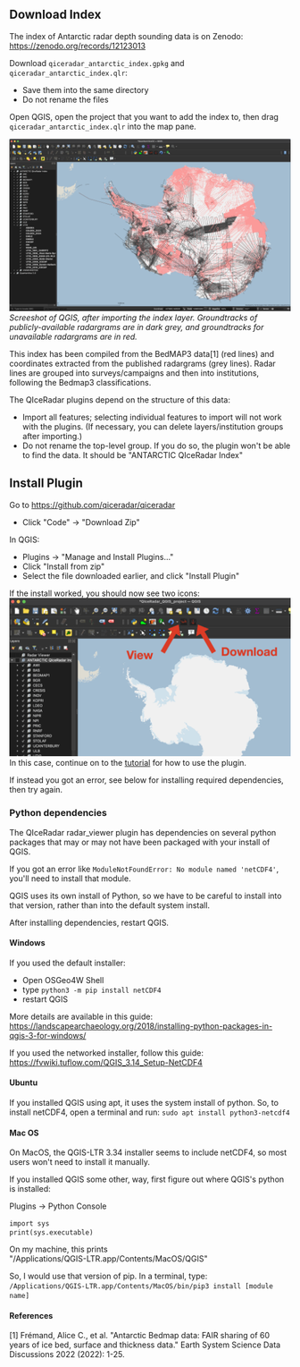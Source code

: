 
## Download Index

The index of Antarctic radar depth sounding data is on Zenodo: https://zenodo.org/records/12123013

Download `qiceradar_antarctic_index.gpkg` and `qiceradar_antarctic_index.qlr`:

* Save them into the same directory
* Do not rename the files

Open QGIS, open the project that you want to add the index to, then drag `qiceradar_antarctic_index.qlr` into the map pane.

![](figures/qgis_index.png)
*Screeshot of QGIS, after importing the index layer. Groundtracks of publicly-available radargrams are in dark grey, and groundtracks for unavailable radargrams are in red.*

This index has been compiled from the BedMAP3 data[1] (red lines) and coordinates extracted from the published radargrams (grey lines). Radar lines are grouped into surveys/campaigns and then into institutions, following the Bedmap3 classifications.

The QIceRadar plugins depend on the structure of this data:
* Import all features; selecting individual features to import will not work with the plugins. (If necessary, you can delete layers/institution groups after importing.)
* Do not rename the top-level group. If you do so, the plugin won't be able to find the data. It should be "ANTARCTIC QIceRadar Index"


## Install Plugin

Go to https://github.com/qiceradar/qiceradar
* Click "Code" -> "Download Zip"

In QGIS:
* Plugins -> "Manage and Install Plugins..."
* Click "Install from zip"
* Select the file downloaded earlier, and click "Install Plugin"

If the install worked, you should now see two icons:
![](figures/qgis_icons.png)
In this case, continue on to the [tutorial](tutorial.md) for how to use the plugin.

If instead you got an error, see below for installing required dependencies, then try again.


### Python dependencies
The QIceRadar radar_viewer plugin has dependencies on several python packages that may or may not have been packaged with your install of QGIS.

If you got an error like `ModuleNotFoundError: No module named 'netCDF4'`, you'll need to install that module.

QGIS uses its own install of Python, so we have to be careful to install into that version, rather than into the default system install.

After installing dependencies, restart QGIS.

#### Windows

If you used the default installer:
* Open OSGeo4W Shell
* type `python3 -m pip install netCDF4`
* restart QGIS

More details are available in this guide: https://landscapearchaeology.org/2018/installing-python-packages-in-qgis-3-for-windows/

If you used the networked installer, follow this guide: https://fvwiki.tuflow.com/QGIS_3.14_Setup-NetCDF4

#### Ubuntu

If you installed QGIS using apt, it uses the system install of python. So, to install netCDF4, open a terminal and run:
`sudo apt install python3-netcdf4`

#### Mac OS

On MacOS, the QGIS-LTR 3.34 installer seems to include netCDF4, so most users won't need to install it manually.

If you installed QGIS some other, way, first figure out where QGIS's python is installed:

Plugins -> Python Console
~~~
import sys
print(sys.executable)
~~~
On my machine, this prints \
"/Applications/QGIS-LTR.app/Contents/MacOS/QGIS"

So, I would use that version of pip. In a terminal, type: \
`/Applications/QGIS-LTR.app/Contents/MacOS/bin/pip3 install [module name]`




#### References
[1] Frémand, Alice C., et al. "Antarctic Bedmap data: FAIR sharing of 60 years of ice bed, surface and thickness data." Earth System Science Data Discussions 2022 (2022): 1-25.


